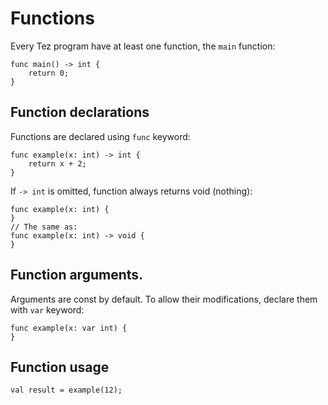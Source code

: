 # Functions

Every Tez program have at least one function, the `main` function:
```
func main() -> int {
    return 0;
}
```

## Function declarations

Functions are declared using `func` keyword:
```
func example(x: int) -> int {
    return x + 2;
}
```
If `-> int` is omitted, function always returns void (nothing):
```
func example(x: int) {
}
// The same as:
func example(x: int) -> void {
}
```

## Function arguments.

Arguments are const by default. To allow their modifications, declare them with
`var` keyword:
```
func example(x: var int) {
}
```

## Function usage

```
val result = example(12);
```

